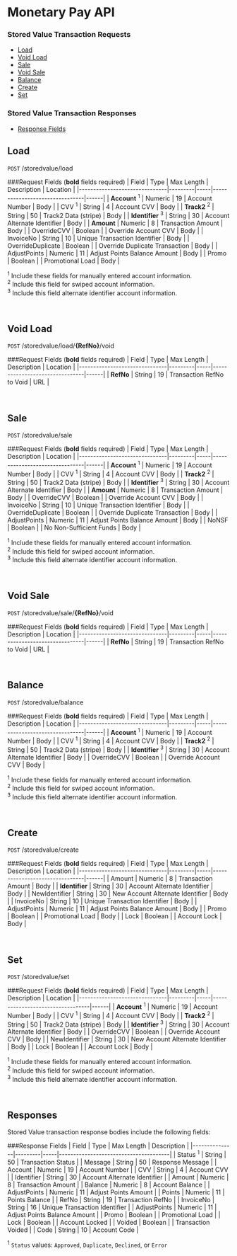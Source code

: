 # Monetary Pay API

### Stored Value Transaction Requests
* [Load](#load)
* [Void Load](#void-load)
* [Sale](#sale)
* [Void Sale](#void-sale)
* [Balance](#balance)
* [Create](#create)
* [Set](#set)

### Stored Value Transaction Responses
* [Response Fields](#response-fields)

## Load

`POST` /storedvalue/load

###Request Fields (**bold** fields required)
| Field                         | Type    | Max Length  | Description            | Location |
|-------------------------------|---------|-----|--------------------------------|------|
| **Account** <sup>1</sup>      | Numeric | 19  | Account Number                 | Body |
| CVV <sup>1</sup>              | String  | 4   | Account CVV                    | Body |
| **Track2** <sup>2</sup>       | String  | 50  | Track2 Data (stripe)           | Body |
| **Identifier** <sup>3</sup>   | String  | 30  | Account Alternate Identifier   | Body |
| **Amount**                    | Numeric | 8   | Transaction Amount             | Body |
| OverrideCVV                   | Boolean |     | Override Account CVV           | Body |
| InvoiceNo                     | String  | 10  | Unique Transaction Identifier  | Body |
| OverrideDuplicate             | Boolean |     | Override Duplicate Transaction | Body |
| AdjustPoints                  | Numeric | 11  | Adjust Points Balance Amount   | Body |
| Promo                         | Boolean |     | Promotional Load               | Body |

<sup>1</sup> Include these fields for manually entered account information.<br />
<sup>2</sup> Include this field for swiped account information.<br />
<sup>3</sup> Include this field alternate identifier account information.

<br />

## Void Load

`POST` /storedvalue/load/**{RefNo}**/void

###Request Fields (**bold** fields required)
| Field                         | Type    | Max Length  | Description            | Location |
|-------------------------------|---------|-----|--------------------------------|------|
| **RefNo**                     | String  | 19  | Transaction RefNo to Void      | URL |

<br />

## Sale

`POST` /storedvalue/sale

###Request Fields (**bold** fields required)
| Field                         | Type    | Max Length  | Description            | Location |
|-------------------------------|---------|-----|--------------------------------|------|
| **Account** <sup>1</sup>      | Numeric | 19  | Account Number            | Body |
| CVV <sup>1</sup>              | String  | 4   | Account CVV               | Body |
| **Track2** <sup>2</sup>       | String  | 50  | Track2 Data (stripe)      | Body |
| **Identifier** <sup>3</sup>   | String  | 30  | Account Alternate Identifier   | Body |
| **Amount**                    | Numeric | 8   | Transaction Amount             | Body |
| OverrideCVV                   | Boolean |     | Override Account CVV           | Body |
| InvoiceNo                     | String  | 10  | Unique Transaction Identifier  | Body |
| OverrideDuplicate             | Boolean |     | Override Duplicate Transaction | Body |
| AdjustPoints                  | Numeric | 11  | Adjust Points Balance Amount   | Body |
| NoNSF                         | Boolean |     | No Non-Sufficient Funds        | Body |

<sup>1</sup> Include these fields for manually entered account information.<br />
<sup>2</sup> Include this field for swiped account information.<br />
<sup>3</sup> Include this field alternate identifier account information.

<br />

## Void Sale

`POST` /storedvalue/sale/**{RefNo}**/void

###Request Fields (**bold** fields required)
| Field                         | Type    | Max Length  | Description            | Location |
|-------------------------------|---------|-----|--------------------------------|------|
| **RefNo**                     | String  | 19  | Transaction RefNo to Void      | URL |

<br />

## Balance

`POST` /storedvalue/balance

###Request Fields (**bold** fields required)
| Field                         | Type    | Max Length  | Description            | Location |
|-------------------------------|---------|-----|--------------------------------|------|
| **Account** <sup>1</sup>      | Numeric | 19  | Account Number            | Body |
| CVV <sup>1</sup>              | String  | 4   | Account CVV               | Body |
| **Track2** <sup>2</sup>       | String  | 50  | Track2 Data (stripe)      | Body |
| **Identifier** <sup>3</sup>   | String  | 30  | Account Alternate Identifier   | Body |
| OverrideCVV                   | Boolean |     | Override Account CVV           | Body |

<sup>1</sup> Include these fields for manually entered account information.<br />
<sup>2</sup> Include this field for swiped account information.<br />
<sup>3</sup> Include this field alternate identifier account information.

<br />

## Create

`POST` /storedvalue/create

###Request Fields (**bold** fields required)
| Field                         | Type    | Max Length  | Description            | Location |
|-------------------------------|---------|-----|--------------------------------|------|
| Amount                        | Numeric | 8   | Transaction Amount             | Body |
| **Identifier**                | String  | 30  | Account Alternate Identifier   | Body |
| NewIdentifier                 | String  | 30  | New Account Alternate Identifier | Body |
| InvoiceNo                     | String  | 10  | Unique Transaction Identifier  | Body |
| AdjustPoints                  | Numeric | 11  | Adjust Points Balance Amount   | Body |
| Promo                         | Boolean |     | Promotional Load               | Body |
| Lock                          | Boolean |     | Account Lock                   | Body |

<br />

## Set

`POST` /storedvalue/set

###Request Fields (**bold** fields required)
| Field                         | Type    | Max Length  | Description              | Location |
|-------------------------------|---------|-----|----------------------------------|------|
| **Account** <sup>1</sup>      | Numeric | 19  | Account Number              | Body |
| CVV <sup>1</sup>              | String  | 4   | Account CVV                 | Body |
| **Track2** <sup>2</sup>       | String  | 50  | Track2 Data (stripe)        | Body |
| **Identifier** <sup>3</sup>   | String  | 30  | Account Alternate Identifier     | Body |
| OverrideCVV                   | Boolean |     | Override Account CVV             | Body |
| NewIdentifier                 | String  | 30  | New Account Alternate Identifier | Body |
| Lock                          | Boolean |     | Account Lock                     | Body |

<sup>1</sup> Include these fields for manually entered account information.<br />
<sup>2</sup> Include this field for swiped account information.<br />
<sup>3</sup> Include this field alternate identifier account information.

<br />

## Responses

Stored Value transaction response bodies include the following fields:

###Response Fields
| Field         | Type    | Max Length  | Description                   |
|---------------|---------|-----|---------------------------------------|
| Status <sup>1</sup> | String  | 50  | Transaction Status              |
| Message       | String  | 50 | Response Message                       |
| Account       | Numeric | 19 | Account Number                         |
| CVV           | String  | 4  | Account CVV                            |
| Identifier    | String  | 30 | Account Alternate Identifier           |
| Amount        | Numeric | 8  | Transaction Amount                     |
| Balance       | Numeric | 8  | Account Balance                        |
| AdjustPoints  | Numeric | 11 | Adjust Points Amount                   |
| Points        | Numeric | 11 | Points Balance                         |
| RefNo         | String  | 19 | Transaction RefNo                      |
| InvoiceNo     | String  | 16 | Unique Transaction Identifier          |
| AdjustPoints  | Numeric | 11 | Adjust Points Balance Amount           |
| Promo         | Boolean |    | Promotional Load                       |
| Lock          | Boolean |    | Account Locked                         |
| Voided        | Boolean |    | Transaction Voided                     |
| Code          | String  | 10 | Account Code                           |

<sup>1</sup> `Status` values: `Approved`, `Duplicate`, `Declined`, or `Error`<br />
